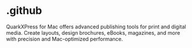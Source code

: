 # .github
QuarkXPress for Mac offers advanced publishing tools for print and digital media. Create layouts, design brochures, eBooks, magazines, and more with precision and Mac-optimized performance.
